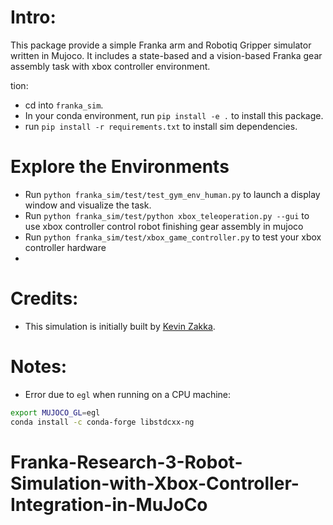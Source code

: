 # Intro:
This package provide a simple Franka arm and Robotiq Gripper simulator written in Mujoco.
It includes a state-based and a vision-based Franka gear assembly task with xbox controller environment.


tion:
- cd into `franka_sim`.
- In your conda environment, run `pip install -e .` to install this package.
- run `pip install -r requirements.txt` to install sim dependencies.

# Explore the Environments
- Run `python franka_sim/test/test_gym_env_human.py` to launch a display window and visualize the task.
- Run `python franka_sim/test/python xbox_teleoperation.py --gui` to use xbox controller control robot finishing gear assembly in mujoco
- Run `python franka_sim/test/xbox_game_controller.py` to test your xbox controller hardware
- 
# Credits:
- This simulation is initially built by [Kevin Zakka](https://kzakka.com/).


# Notes:
- Error due to `egl` when running on a CPU machine:
```bash
export MUJOCO_GL=egl
conda install -c conda-forge libstdcxx-ng
```
# Franka-Research-3-Robot-Simulation-with-Xbox-Controller-Integration-in-MuJoCo
